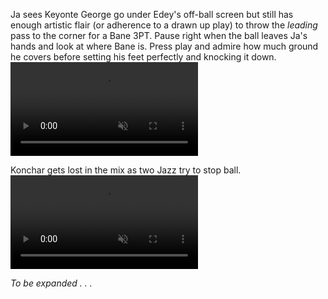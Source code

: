 Ja sees Keyonte George go under Edey's off-ball screen but still has enough artistic flair (or adherence to a drawn up play) to throw the *leading* pass to the corner for a Bane 3PT. Pause right when the ball leaves Ja's hands and look at where Bane is. Press play and admire how much ground he covers before setting his feet perfectly and knocking it down.
<video loop controls muted>
<source src="https://videos.nba.com/nba/pbp/media/2024/10/23/0022400070/435/2f1f742e-df50-3880-83f9-3e47f876dbc8_1280x720.mp4" type="video/mp4">
</video>

Konchar gets lost in the mix as two Jazz try to stop ball.
<video loop controls muted>
<source src="https://videos.nba.com/nba/pbp/media/2024/10/23/0022400070/607/5effccbc-4485-d7f1-2c26-193376d1db7d_1280x720.mp4" type="video/mp4">
</video>

*To be expanded . . .*
